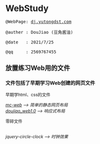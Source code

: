 # WebStudy
<pre>
@WebPage: <a href="http://dj.yutongdst.com/">dj.yutongdst.com</a> </br>
@auther : DouJiao (豆角酱油) </br>
@date   : 2021/7/25 </br>
@qq     : 2569767455 
</pre>

<h2>放置练习Web用的文件</h2>
<h3>文件包括了早期学习Web创建的网页文件 </h3>

<p>早期学html、css的文件</p>
<i>
<a href="mc-web/index.html">mc-web</a> --> 简单的静态网页布局  </br>
<a href="doujiao_web1.0/index.html">doujiao_web1.0</a> --> 响应式布局 </br>
</i>
  
<p>零碎文件</p>
<i></br>  
  jquery-circle-clock --> 时钟效果
</i>
